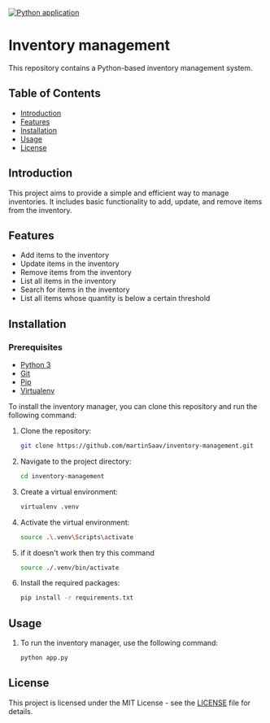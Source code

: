 [![Python application](https://github.com/martinSaav/inventory-management/actions/workflows/python-app.yml/badge.svg)](https://github.com/martinSaav/inventory-management/actions/workflows/python-app.yml)

# Inventory management

This repository contains a Python-based inventory management system.

## Table of Contents
- [Introduction](#introduction)
- [Features](#features)
- [Installation](#installation)
- [Usage](#usage)
- [License](#license)

## Introduction

This project aims to provide a simple and efficient way to manage inventories. It includes basic functionality to add, update, and remove items from the inventory.

## Features

- Add items to the inventory
- Update items in the inventory
- Remove items from the inventory
- List all items in the inventory
- Search for items in the inventory
- List all items whose quantity is below a certain threshold

## Installation

### Prerequisites
- [Python 3](https://www.python.org/downloads/)
- [Git](https://git-scm.com/downloads)
- [Pip](https://pip.pypa.io/en/stable/installation/)
- [Virtualenv](https://virtualenv.pypa.io/en/latest/installation.html)

To install the inventory manager, you can clone this repository and run the following command:

1. Clone the repository:
   ```bash
   git clone https://github.com/martinSaav/inventory-management.git
   ```
2. Navigate to the project directory:
   ```bash
   cd inventory-management
    ```
3. Create a virtual environment:
    ```bash
    virtualenv .venv
    ```
4. Activate the virtual environment:
    ```bash
    source .\.venv\Scripts\activate 
    ```
5. if it doesn't work then try this command

    ```bash
    source ./.venv/bin/activate 
    ```
   
5. Install the required packages:
    ```bash
    pip install -r requirements.txt
    ```

## Usage

1. To run the inventory manager, use the following command:
    ```bash
    python app.py
    ```

## License

This project is licensed under the MIT License - see the [LICENSE](LICENSE) file for details.